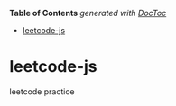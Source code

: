 <!-- START doctoc generated TOC please keep comment here to allow auto update -->
<!-- DON'T EDIT THIS SECTION, INSTEAD RE-RUN doctoc TO UPDATE -->
**Table of Contents**  *generated with [DocToc](https://github.com/thlorenz/doctoc)*

- [leetcode-js](#leetcode-js)

<!-- END doctoc generated TOC please keep comment here to allow auto update -->

# leetcode-js
leetcode practice
